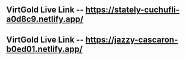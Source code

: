 ## VirtGold Live Link -- https://stately-cuchufli-a0d8c9.netlify.app/

## VirtGold Live Link -- https://jazzy-cascaron-b0ed01.netlify.app/

